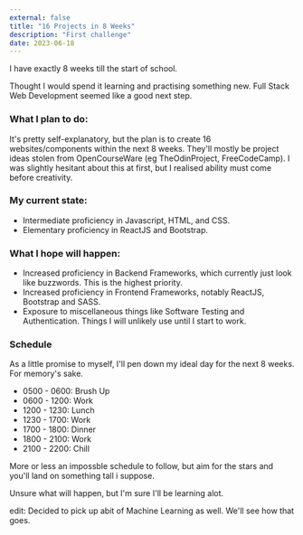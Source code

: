 ```yaml
---
external: false
title: "16 Projects in 8 Weeks"
description: "First challenge"
date: 2023-06-18
---
```


I have exactly 8 weeks till the start of school.

Thought I would spend it learning and practising something new. Full Stack Web Development seemed like a good next step.

### What I plan to do:

It's pretty self-explanatory, but the plan is to create 16 websites/components within the next 8 weeks. They'll mostly be project ideas stolen from OpenCourseWare (eg TheOdinProject, FreeCodeCamp). I was slightly hesitant about this at first, but I realised ability must come before creativity.

### My current state:
- Intermediate proficiency in Javascript, HTML, and CSS.
- Elementary proficiency in ReactJS and Bootstrap.

### What I hope will happen:
- Increased proficiency in Backend Frameworks, which currently just look like buzzwords. This is the highest priority.
- Increased proficiency in Frontend Frameworks, notably ReactJS, Bootstrap and SASS. 
- Exposure to miscellaneous things like Software Testing and Authentication. Things I will unlikely use until I start to work.

### Schedule
As a little promise to myself, I'll pen down my ideal day for the next 8 weeks. For memory's sake.

- 0500 - 0600: Brush Up
- 0600 - 1200: Work
- 1200 - 1230: Lunch
- 1230 - 1700: Work
- 1700 - 1800: Dinner
- 1800 - 2100: Work
- 2100 - 2200: Chill

More or less an impossble schedule to follow, but aim for the stars and you'll land on something tall i suppose.

Unsure what will happen, but I'm sure I'll be learning alot.

edit: Decided to pick up abit of Machine Learning as well. We'll see how that goes.